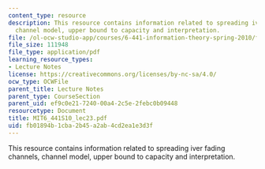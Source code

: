 ```yaml
---
content_type: resource
description: This resource contains information related to spreading iver fading channels,
  channel model, upper bound to capacity and interpretation.
file: /ol-ocw-studio-app/courses/6-441-information-theory-spring-2010/fb01894b1cba2b45a2ab4cd2ea1e3d3f_MIT6_441S10_lec23.pdf
file_size: 111948
file_type: application/pdf
learning_resource_types:
- Lecture Notes
license: https://creativecommons.org/licenses/by-nc-sa/4.0/
ocw_type: OCWFile
parent_title: Lecture Notes
parent_type: CourseSection
parent_uid: ef9c0e21-7240-00a4-2c5e-2febc0b09448
resourcetype: Document
title: MIT6_441S10_lec23.pdf
uid: fb01894b-1cba-2b45-a2ab-4cd2ea1e3d3f
---
```

This resource contains information related to spreading iver fading channels, channel model, upper bound to capacity and interpretation.